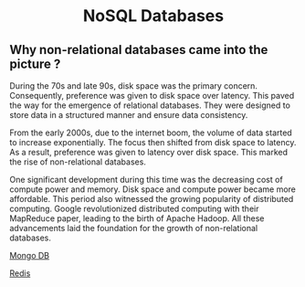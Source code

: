 <h1 align="center">NoSQL Databases</h1>

## Why non-relational databases came into the picture ?

During the 70s and late 90s, disk space was the primary concern. Consequently, preference was given to disk space over latency. This paved the way for the emergence of relational databases. They were designed to store data in a structured manner and ensure data consistency.

From the early 2000s, due to the internet boom, the volume of data started to increase exponentially. The focus then shifted from disk space to latency. As a result, preference was given to latency over disk space. This marked the rise of non-relational databases.

One significant development during this time was the decreasing cost of compute power and memory. Disk space and compute power became more affordable. This period also witnessed the growing popularity of distributed computing. Google revolutionized distributed computing with their MapReduce paper, leading to the birth of Apache Hadoop. All these advancements laid the foundation for the growth of non-relational databases.

[Mongo DB](./Mongo_DB.md)

[Redis](./Redis_DB.md)
